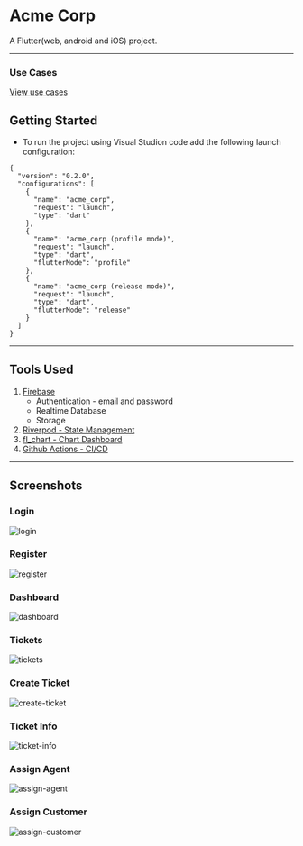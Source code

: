 # Acme Corp

A Flutter(web, android and iOS) project.

---

### Use Cases

[View use cases](lib/docs/use-cases.md)


## Getting Started

- To run the project using Visual Studion code add the following launch configuration:

```
{
  "version": "0.2.0",
  "configurations": [
    {
      "name": "acme_corp",
      "request": "launch",
      "type": "dart"
    },
    {
      "name": "acme_corp (profile mode)",
      "request": "launch",
      "type": "dart",
      "flutterMode": "profile"
    },
    {
      "name": "acme_corp (release mode)",
      "request": "launch",
      "type": "dart",
      "flutterMode": "release"
    }
  ]
}
```

---

## Tools Used

1. [Firebase](https://firebase.google.com/docs)
   - Authentication - email and password
   - Realtime Database
   - Storage
2. [Riverpod - State Management](https://riverpod.dev/docs/getting_started)
3. [fl_chart - Chart Dashboard](https://pub.dev/packages/fl_chart)
4. [Github Actions - CI/CD](https://docs.github.com/en/actions)

---

## Screenshots

### Login

![login]()

### Register

![register]()

### Dashboard

![dashboard]()

### Tickets

![tickets]()

### Create Ticket

![create-ticket]()

### Ticket Info

![ticket-info]()

### Assign Agent

![assign-agent]()

### Assign Customer

![assign-customer]()
